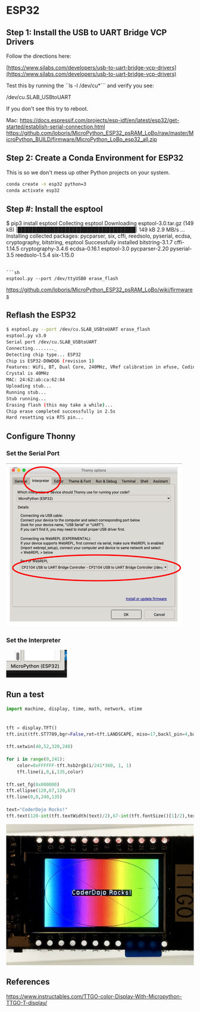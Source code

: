 # ESP32

## Step 1: Install the USB to UART Bridge VCP Drivers

Follow the directions here:

[https://www.silabs.com/developers/usb-to-uart-bridge-vcp-drivers](https://www.silabs.com/developers/usb-to-uart-bridge-vcp-drivers)

Test this by running the ``ls -l /dev/cu*``` and verify you see:

/dev/cu.SLAB_USBtoUART

If you don't see this try to reboot.

Mac: 
https://docs.espressif.com/projects/esp-idf/en/latest/esp32/get-started/establish-serial-connection.html
https://github.com/loboris/MicroPython_ESP32_psRAM_LoBo/raw/master/MicroPython_BUILD/firmware/MicroPython_LoBo_esp32_all.zip

## Step 2: Create a Conda Environment for ESP32
This is so we don't mess up other Python projects on your system.

```sh
conda create -n esp32 python=3
conda activate esp32
```

## Step #: Install the esptool

$ pip3 install esptool
Collecting esptool
  Downloading esptool-3.0.tar.gz (149 kB)
     |████████████████████████████████| 149 kB 2.9 MB/s 
     ...
Installing collected packages: pycparser, six, cffi, reedsolo, pyserial, ecdsa, cryptography, bitstring, esptool
Successfully installed bitstring-3.1.7 cffi-1.14.5 cryptography-3.4.6 ecdsa-0.16.1 esptool-3.0 pycparser-2.20 pyserial-3.5 reedsolo-1.5.4 six-1.15.0
```

```sh
esptool.py --port /dev/ttyUSB0 erase_flash
```

https://github.com/loboris/MicroPython_ESP32_psRAM_LoBo/wiki/firmwares

## Reflash the ESP32
```sh
$ esptool.py --port /dev/cu.SLAB_USBtoUART erase_flash
esptool.py v3.0
Serial port /dev/cu.SLAB_USBtoUART
Connecting........_
Detecting chip type... ESP32
Chip is ESP32-D0WDQ6 (revision 1)
Features: WiFi, BT, Dual Core, 240MHz, VRef calibration in efuse, Coding Scheme None
Crystal is 40MHz
MAC: 24:62:ab:ca:62:84
Uploading stub...
Running stub...
Stub running...
Erasing flash (this may take a while)...
Chip erase completed successfully in 2.5s
Hard resetting via RTS pin...
```
## Configure Thonny

### Set the Serial Port

![](../img/esp32-config-serial-port.png)

### Set the Interpreter

![](../img/micropython-esp32.png)

## Run a test 

```py
import machine, display, time, math, network, utime


tft = display.TFT()
tft.init(tft.ST7789,bgr=False,rot=tft.LANDSCAPE, miso=17,backl_pin=4,backl_on=1, mosi=19, clk=18, cs=5, dc=16)

tft.setwin(40,52,320,240)

for i in range(0,241):
    color=0xFFFFFF-tft.hsb2rgb(i/241*360, 1, 1)
    tft.line(i,0,i,135,color) 

tft.set_fg(0x000000) 
tft.ellipse(120,67,120,67) 
tft.line(0,0,240,135) 

text="CoderDojo Rocks!" 
tft.text(120-int(tft.textWidth(text)/2),67-int(tft.fontSize()[1]/2),text,0xFFFFFF)
```

![](img/color-oled.jpg)

## References

https://www.instructables.com/TTGO-color-Display-With-Micropython-TTGO-T-display/